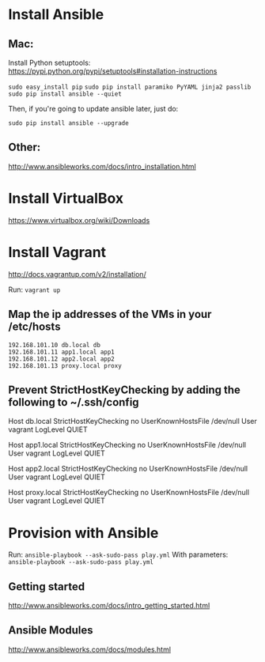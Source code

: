 Install Ansible
=============

Mac:
----
Install Python setuptools: https://pypi.python.org/pypi/setuptools#installation-instructions

```sudo easy_install pip```
```sudo pip install paramiko PyYAML jinja2 passlib```
```sudo pip install ansible --quiet```

Then, if you're going to update ansible later, just do:

```sudo pip install ansible --upgrade```

Other:
------
http://www.ansibleworks.com/docs/intro_installation.html

Install VirtualBox
==================
https://www.virtualbox.org/wiki/Downloads

Install Vagrant
===============
http://docs.vagrantup.com/v2/installation/

Run: ```vagrant up```

Map the ip addresses of the VMs in your /etc/hosts
---------------------------------------------------
```
192.168.101.10 db.local db
192.168.101.11 app1.local app1
192.168.101.12 app2.local app2
192.168.101.13 proxy.local proxy
```

Prevent StrictHostKeyChecking by adding the following to ~/.ssh/config
--------

Host db.local
StrictHostKeyChecking no
UserKnownHostsFile /dev/null
User vagrant
LogLevel QUIET

Host app1.local
StrictHostKeyChecking no
UserKnownHostsFile /dev/null
User vagrant
LogLevel QUIET

Host app2.local
StrictHostKeyChecking no
UserKnownHostsFile /dev/null
User vagrant
LogLevel QUIET

Host proxy.local
StrictHostKeyChecking no
UserKnownHostsFile /dev/null
User vagrant
LogLevel QUIET

Provision with Ansible
=======================
Run: ```ansible-playbook --ask-sudo-pass play.yml```
With parameters: ```ansible-playbook --ask-sudo-pass play.yml```

Getting started
----------------
http://www.ansibleworks.com/docs/intro_getting_started.html

Ansible Modules
----------------
http://www.ansibleworks.com/docs/modules.html

